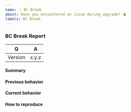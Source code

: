 ```yaml
---
name: 💥 BC Break
about: Have you encountered an issue during upgrade? 💣
labels: BC Break
---
```


<!--
Before reporting a BC break, please consult the CHANGELOG to make sure it's not
an expected change by checking the CHANGELOG.md file in this repository.
-->

### BC Break Report

<!-- Fill in the relevant information below to help triage your issue. -->

| Q       | A     |
|---------|-------|
| Version | x.y.z |

#### Summary

<!-- Provide a summary describing the problem you are experiencing. -->

#### Previous behavior

<!-- What was the previous (working) behavior? -->

#### Current behavior

<!-- What is the current (broken) behavior? -->

#### How to reproduce

<!--
Provide steps to reproduce the BC break.

Adding a failing unit test would help us a lot - you can submit it in a Pull
Request separately, referencing this bug report.
-->
